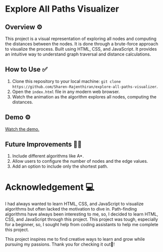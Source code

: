 # Explore All Paths Visualizer 

## Overview ⚙️
This project is a visual representation of exploring all nodes and computing the distances between the nodes. It is done through a brute-force approach to visualize the process. Built using HTML, CSS, and JavaScript. It provides an intuitive way to understand graph traversal and distance calculations. 

## How to Use ✅
1. Clone this repository to your local machine:
     `git clone https://github.com/Sharen-Rajenthiran/explore-all-paths-visualizer`.
2. Open the `index.html` file in any modern web browser.
3. Watch the animation as the algorithm explores all nodes, computing the distances.

## Demo ⚙️
[Watch the demo.](./explore_all_nodes_brute_force_demo.mp4)


## Future Improvements ✍🏻
1. Include different algorithms like A*.
2. Allow users to configure the number of nodes and the edge values.
3. Add an option to include only the shortest path.

# Acknowledgement 💻
I had always wanted to learn HTML, CSS, and JavaScript to visualize algorithms but often lacked the motivation to dive in. Path-finding algorithms have always been interesting to me, so, I decided to learn HTML, CSS, and JavaScript through this project. This project was tough, especially for a beginner, so, I sought help from coding assistants to help me complete this project. 

This project inspires me to find creative ways to learn and grow while pursuing my passions. Thank you for checking it out👋!
